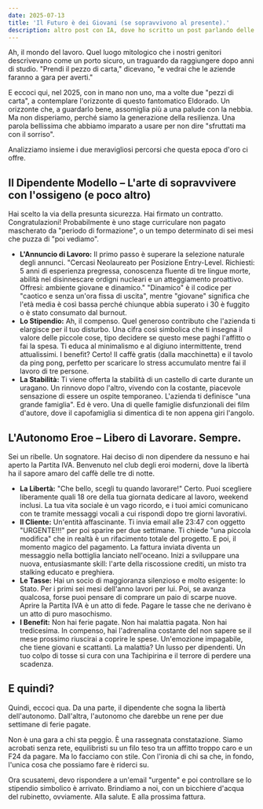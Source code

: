 ```yaml
---
date: 2025-07-13
title: 'Il Futuro è dei Giovani (se sopravvivono al presente).'
description: altro post con IA, dove ho scritto un post parlando delle condizioni lavorative dei giovani oggi
---
```

Ah, il mondo del lavoro. Quel luogo mitologico che i nostri genitori descrivevano come un porto sicuro, un traguardo da raggiungere dopo anni di studio. "Prendi il pezzo di carta," dicevano, "e vedrai che le aziende faranno a gara per averti."

E eccoci qui, nel 2025, con in mano non uno, ma a volte due "pezzi di carta", a contemplare l'orizzonte di questo fantomatico Eldorado. Un orizzonte che, a guardarlo bene, assomiglia più a una palude con la nebbia. Ma non disperiamo, perché siamo la generazione della resilienza. Una parola bellissima che abbiamo imparato a usare per non dire "sfruttati ma con il sorriso".

Analizziamo insieme i due meravigliosi percorsi che questa epoca d'oro ci offre.

## Il Dipendente Modello – L'arte di sopravvivere con l'ossigeno (e poco altro)
Hai scelto la via della presunta sicurezza. Hai firmato un contratto. Congratulazioni! Probabilmente è uno stage curriculare non pagato mascherato da "periodo di formazione", o un tempo determinato di sei mesi che puzza di "poi vediamo".

* __L'Annuncio di Lavoro:__ Il primo passo è superare la selezione naturale degli annunci. "Cercasi Neolaureato per Posizione Entry-Level. Richiesti: 5 anni di esperienza pregressa, conoscenza fluente di tre lingue morte, abilità nel disinnescare ordigni nucleari e un atteggiamento proattivo. Offresi: ambiente giovane e dinamico." "Dinamico" è il codice per "caotico e senza un'ora fissa di uscita", mentre "giovane" significa che l'età media è così bassa perché chiunque abbia superato i 30 è fuggito o è stato consumato dal burnout.
* __Lo Stipendio:__ Ah, il compenso. Quel generoso contributo che l'azienda ti elargisce per il tuo disturbo. Una cifra così simbolica che ti insegna il valore delle piccole cose, tipo decidere se questo mese paghi l'affitto o fai la spesa. Ti educa al minimalismo e al digiuno intermittente, trend attualissimi. I benefit? Certo! Il caffè gratis (dalla macchinetta) e il tavolo da ping pong, perfetto per scaricare lo stress accumulato mentre fai il lavoro di tre persone.
* __La Stabilità:__ Ti viene offerta la stabilità di un castello di carte durante un uragano. Un rinnovo dopo l'altro, vivendo con la costante, piacevole sensazione di essere un ospite temporaneo. L'azienda ti definisce "una grande famiglia". Ed è vero. Una di quelle famiglie disfunzionali dei film d'autore, dove il capofamiglia si dimentica di te non appena giri l'angolo.

## L'Autonomo Eroe – Libero di Lavorare. Sempre.
Sei un ribelle. Un sognatore. Hai deciso di non dipendere da nessuno e hai aperto la Partita IVA. Benvenuto nel club degli eroi moderni, dove la libertà ha il sapore amaro del caffè delle tre di notte.

* __La Libertà:__ "Che bello, scegli tu quando lavorare!" Certo. Puoi scegliere liberamente quali 18 ore della tua giornata dedicare al lavoro, weekend inclusi. La tua vita sociale è un vago ricordo, e i tuoi amici comunicano con te tramite messaggi vocali a cui rispondi dopo tre giorni lavorativi.
* __Il Cliente:__ Un'entità affascinante. Ti invia email alle 23:47 con oggetto "URGENTE!!!" per poi sparire per due settimane. Ti chiede "una piccola modifica" che in realtà è un rifacimento totale del progetto. E poi, il momento magico del pagamento. La fattura inviata diventa un messaggio nella bottiglia lanciato nell'oceano. Inizi a sviluppare una nuova, entusiasmante skill: l'arte della riscossione crediti, un misto tra stalking educato e preghiera.
* __Le Tasse:__ Hai un socio di maggioranza silenzioso e molto esigente: lo Stato. Per i primi sei mesi dell'anno lavori per lui. Poi, se avanza qualcosa, forse puoi pensare di comprare un paio di scarpe nuove. Aprire la Partita IVA è un atto di fede. Pagare le tasse che ne derivano è un atto di puro masochismo.
* __I Benefit:__ Non hai ferie pagate. Non hai malattia pagata. Non hai tredicesima. In compenso, hai l'adrenalina costante del non sapere se il mese prossimo riuscirai a coprire le spese. Un'emozione impagabile, che tiene giovani e scattanti. La malattia? Un lusso per dipendenti. Un tuo colpo di tosse si cura con una Tachipirina e il terrore di perdere una scadenza.

## E quindi?
Quindi, eccoci qua. Da una parte, il dipendente che sogna la libertà dell'autonomo. Dall'altra, l'autonomo che darebbe un rene per due settimane di ferie pagate.

Non è una gara a chi sta peggio. È una rassegnata constatazione. Siamo acrobati senza rete, equilibristi su un filo teso tra un affitto troppo caro e un F24 da pagare. Ma lo facciamo con stile. Con l'ironia di chi sa che, in fondo, l'unica cosa che possiamo fare è riderci su.

Ora scusatemi, devo rispondere a un'email "urgente" e poi controllare se lo stipendio simbolico è arrivato. Brindiamo a noi, con un bicchiere d'acqua del rubinetto, ovviamente. Alla salute. E alla prossima fattura.